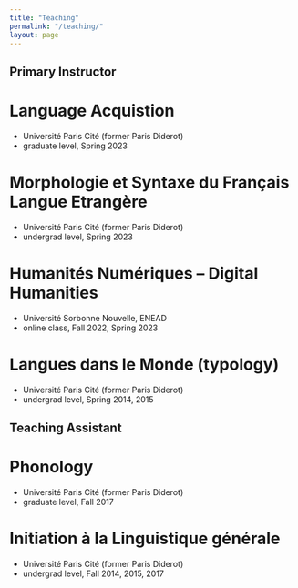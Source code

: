 ```yaml
---
title: "Teaching"
permalink: "/teaching/"
layout: page
---
```


## Primary Instructor

# Language Acquistion
- Université Paris Cité (former Paris Diderot)
- graduate level, Spring 2023


# Morphologie et Syntaxe du Français Langue Etrangère
- Université Paris Cité (former Paris Diderot)
- undergrad level, Spring 2023

# Humanités Numériques – Digital Humanities 
- Université Sorbonne Nouvelle, ENEAD
- online class, Fall 2022, Spring 2023

# Langues dans le Monde (typology)
- Université Paris Cité (former Paris Diderot)
- undergrad level, Spring 2014, 2015


## Teaching Assistant

# Phonology
- Université Paris Cité (former Paris Diderot)
- graduate level, Fall 2017

# Initiation à la Linguistique générale 
- Université Paris Cité (former Paris Diderot)
- undergrad level, Fall 2014, 2015, 2017
